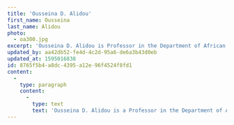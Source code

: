 ```yaml
---
title: 'Ousseina D. Alidou'
first_name: Ousseina
last_name: Alidou
photo:
  - oa300.jpg
excerpt: 'Ousseina D. Alidou is Professor in the Department of African, Middle Eastern and South Asian Languages and Literatures at Rutgers University.'
updated_by: aa42db52-fe4d-4c2d-95a6-de6a3b43d0eb
updated_at: 1595016838
id: 8765f5b4-a8dc-4395-a12e-96f4524f8fd1
content:
  -
    type: paragraph
    content:
      -
        type: text
        text: 'Ousseina D. Alidou is a Professor in the Department of African, Middle Eastern and South Asian Languages and Literatures and the Graduate Program in Comparative Literature at Rutgers University. She is a theoretical linguist whose research focuses mainly on the study of women’s orality and literacy practices in African Muslim societies; African Muslim women’s Agency and gender justice; African women’s literatures; Gendered discourses of identity and the politics of cultural production in African Muslim societies.'
---
```

